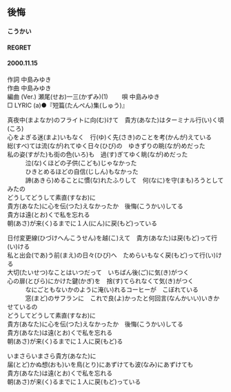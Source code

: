 ## 後悔
#### こうかい
#### REGRET
#### 2000.11.15


作詞     中島みゆき　　　　　   
作曲      中島みゆき  　　　   
編曲 (Ver.) 瀬尾(せお)一三(かずみ)(1)　　
唄     中島みゆき    
□ LYRIC (a)●『短篇(たんぺん)集(しゅう)』   
   
   
真夜中(まよなか)のフライトに向(む)けて　貴方(あなた)はターミナル行(い)く頃(ころ)   
心をよぎる迷(まよ)いもなく　行(ゆ)く先(さき)のことを考(かんが)えている   
総(すべ)ては流(なが)れてゆく日々(ひび)の　ゆきずりの眺(なが)めだった   
私の姿(すがた)も街の色(いろ)も　過(す)ぎてゆく眺(なが)めだった   
　　　泣(な)くほどの子供(こども)じゃなかった   
　　　ひきとめるほどの自信(じしん)もなかった   
　　　諦(あきら)めることに慣(な)れたふりして　何(なに)を守(まも)ろうとしてみたの   
どうしてどうして素直(すなお)に   
貴方(あなた)に心を伝(つた)えなかったか　後悔(こうかい)してる   
貴方は遠(とお)くで私を忘れる   
朝(あさ)が来(く)るまでに１人(にん)に戻(もど)っている   
   
日付変更線(ひづけへんこうせん)を越(こ)えて　貴方(あなた)は戻(もど)って行(い)ける   
私と出会(であ)う前(まえ)の日々(ひび)へ　ためらいもなく戻(もど)って行(い)ける   
大切(たいせつ)なことはいつだって　いちばん後(ご)に気(き)がつく   
心の扉(とびら)にかけた鍵(かぎ)を　捨(す)てられなくて気(き)がつく   
　　　なにごともないかのように淹(い)れるコーヒーが　こぼれている   
　　　窓(まど)のサフランに　これで良(よ)かったと何回言(なんかいい)いきかせているの   
どうしてどうして素直(すなお)に   
貴方(あなた)に心を伝(つた)えなかったか　後悔(こうかい)してる   
貴方(あなた)は遠(とお)くで私を忘れる   
朝(あさ)が来(く)るまでに１人に戻(もど)る   
   
いまさらいまさら貴方(あなた)に   
届(とど)かぬ想(おも)いを鳥(とり)にあずけても波(なみ)にあずけても   
貴方(あなた)は遠(とお)くで私を忘れる   
朝(あさ)が来(く)るまでに１人に戻(もど)っている   